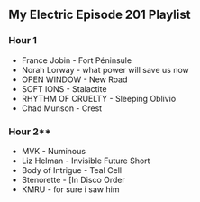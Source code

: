 ## My Electric Episode 201 Playlist

### Hour 1
* France Jobin - Fort Péninsule
* Norah Lorway - what power will save us now
* OPEN WINDOW - New Road
* SOFT IONS - Stalactite
* RHYTHM OF CRUELTY - Sleeping Oblivio
* Chad Munson -  Crest

### Hour 2**
* MVK - Numinous
* Liz Helman - Invisible Future Short
* Body of Intrigue - Teal Cell
* Stenorette - [In Disco Order
* KMRU - for sure i saw him
